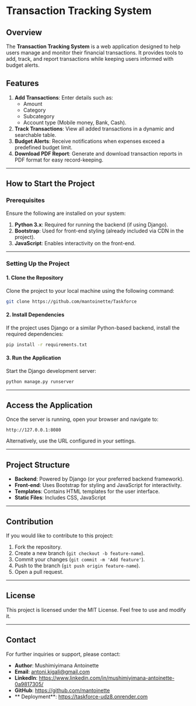 # Transaction Tracking System

## Overview
The **Transaction Tracking System** is a web application designed to help users manage and monitor their financial transactions. It provides tools to add, track, and report transactions while keeping users informed with budget alerts.

## Features
1. **Add Transactions**: Enter details such as:
   - Amount
   - Category
   - Subcategory
   - Account type (Mobile money, Bank, Cash).
2. **Track Transactions**: View all added transactions in a dynamic and searchable table.
3. **Budget Alerts**: Receive notifications when expenses exceed a predefined budget limit.
4. **Download PDF Report**: Generate and download transaction reports in PDF format for easy record-keeping.

---

## How to Start the Project

### Prerequisites
Ensure the following are installed on your system:

1. **Python 3.x**: Required for running the backend (if using Django).
2. **Bootstrap**: Used for front-end styling (already included via CDN in the project).
3. **JavaScript**: Enables interactivity on the front-end.

---

### Setting Up the Project

#### 1. Clone the Repository
Clone the project to your local machine using the following command:
```bash
git clone https://github.com/mantoinette/Taskforce
```

#### 2. Install Dependencies
If the project uses Django or a similar Python-based backend, install the required dependencies:
```bash
pip install -r requirements.txt
```

#### 3. Run the Application
Start the Django development server:
```bash
python manage.py runserver
```

---

## Access the Application
Once the server is running, open your browser and navigate to:
```
http://127.0.0.1:8080
```
Alternatively, use the URL configured in your settings.

---

## Project Structure
- **Backend**: Powered by Django (or your preferred backend framework).
- **Front-end**: Uses Bootstrap for styling and JavaScript for interactivity.
- **Templates**: Contains HTML templates for the user interface.
- **Static Files**: Includes CSS, JavaScript

---

## Contribution
If you would like to contribute to this project:
1. Fork the repository.
2. Create a new branch (`git checkout -b feature-name`).
3. Commit your changes (`git commit -m 'Add feature'`).
4. Push to the branch (`git push origin feature-name`).
5. Open a pull request.

---

## License
This project is licensed under the MIT License. Feel free to use and modify it.

---

## Contact
For further inquiries or support, please contact:
- **Author**: Mushimiyimana Antoinette
- **Email**: antoni.kigali@gmail.com
- **LinkedIn**: https://www.linkedin.com/in/mushimiyimana-antoinette-0a9817305/
- **GitHub**: https://github.com/mantoinette
- ** Deployment**: https://taskforce-udz8.onrender.com

